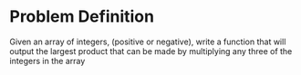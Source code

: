 # Problem Definition

Given an array of integers, (positive or negative), write a function that will output the largest product that can be made by multiplying any three of the integers in the array
